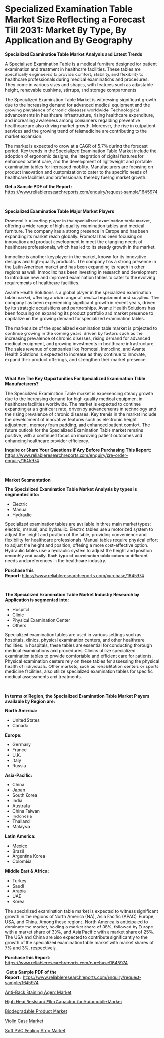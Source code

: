 <p><h1>Specialized Examination Table Market Size Reflecting a Forecast Till 2031: Market By Type, By Application and By Geography</h1></p><p><strong>Specialized Examination Table Market Analysis and Latest Trends</strong></p>
<p><p>A Specialized Examination Table is a medical furniture designed for patient examination and treatment in healthcare facilities. These tables are specifically engineered to provide comfort, stability, and flexibility to healthcare professionals during medical examinations and procedures. They come in various sizes and shapes, with features such as adjustable height, removable cushions, stirrups, and storage compartments.</p><p>The Specialized Examination Table Market is witnessing significant growth due to the increasing demand for advanced medical equipment and the growing prevalence of chronic diseases worldwide. Technological advancements in healthcare infrastructure, rising healthcare expenditure, and increasing awareness among consumers regarding preventive healthcare are also driving market growth. Moreover, the rise in outpatient services and the growing trend of telemedicine are contributing to the market expansion.</p><p>The market is expected to grow at a CAGR of 5.7% during the forecast period. Key trends in the Specialized Examination Table Market include the adoption of ergonomic designs, the integration of digital features for enhanced patient care, and the development of lightweight and portable examination tables for increased mobility. Manufacturers are focusing on product innovation and customization to cater to the specific needs of healthcare facilities and professionals, thereby fueling market growth.</p></p>
<p><strong>Get a Sample PDF of the Report:&nbsp;</strong> <a href="https://www.reliableresearchreports.com/enquiry/request-sample/1645974">https://www.reliableresearchreports.com/enquiry/request-sample/1645974</a></p>
<p>&nbsp;</p>
<p><strong>Specialized Examination Table Major Market Players</strong></p>
<p><p>Promotal is a leading player in the specialized examination table market, offering a wide range of high-quality examination tables and medical furniture. The company has a strong presence in Europe and has been expanding its market reach globally. Promotal has been focusing on innovation and product development to meet the changing needs of healthcare professionals, which has led to its steady growth in the market.</p><p>Inmoclinc is another key player in the market, known for its innovative designs and high-quality products. The company has a strong presence in the Latin American market and has been expanding its reach in other regions as well. Inmoclinc has been investing in research and development to introduce new and improved examination tables to cater to the evolving requirements of healthcare facilities.</p><p>Avante Health Solutions is a global player in the specialized examination table market, offering a wide range of medical equipment and supplies. The company has been experiencing significant growth in recent years, driven by its strategic acquisitions and partnerships. Avante Health Solutions has been focusing on expanding its product portfolio and market presence to capitalize on the growing demand for specialized examination tables.</p><p>The market size of the specialized examination table market is projected to continue growing in the coming years, driven by factors such as the increasing prevalence of chronic diseases, rising demand for advanced medical equipment, and growing investments in healthcare infrastructure. The sales revenue of companies like Promotal, Inmoclinc, and Avante Health Solutions is expected to increase as they continue to innovate, expand their product offerings, and strengthen their market presence.</p></p>
<p>&nbsp;</p>
<p><strong>What Are The Key Opportunities For Specialized Examination Table Manufacturers?</strong></p>
<p><p>The Specialized Examination Table market is experiencing steady growth due to the increasing demand for high-quality medical equipment in healthcare facilities worldwide. The market is expected to continue expanding at a significant rate, driven by advancements in technology and the rising prevalence of chronic diseases. Key trends in the market include the development of innovative features such as electronic height adjustment, memory foam padding, and enhanced patient comfort. The future outlook for the Specialized Examination Table market remains positive, with a continued focus on improving patient outcomes and enhancing healthcare provider efficiency.</p></p>
<p><strong>Inquire or Share Your Questions If Any Before Purchasing This Report:</strong> <a href="https://www.reliableresearchreports.com/enquiry/pre-order-enquiry/1645974">https://www.reliableresearchreports.com/enquiry/pre-order-enquiry/1645974</a></p>
<p>&nbsp;</p>
<p><strong>Market Segmentation</strong></p>
<p><strong>The Specialized Examination Table Market Analysis by types is segmented into:</strong></p>
<p><ul><li>Electric</li><li>Manual</li><li>Hydraulic</li></ul></p>
<p><p>Specialized examination tables are available in three main market types: electric, manual, and hydraulic. Electric tables use a motorized system to adjust the height and position of the table, providing convenience and flexibility for healthcare professionals. Manual tables require physical effort to adjust the height and position, offering a more cost-effective option. Hydraulic tables use a hydraulic system to adjust the height and position smoothly and easily. Each type of examination table caters to different needs and preferences in the healthcare industry.</p></p>
<p><strong>Purchase this Report:&nbsp;</strong><a href="https://www.reliableresearchreports.com/purchase/1645974">https://www.reliableresearchreports.com/purchase/1645974</a></p>
<p>&nbsp;</p>
<p><strong>The Specialized Examination Table Market Industry Research by Application is segmented into:</strong></p>
<p><ul><li>Hospital</li><li>Clinic</li><li>Physical Examination Center</li><li>Others</li></ul></p>
<p><p>Specialized examination tables are used in various settings such as hospitals, clinics, physical examination centers, and other healthcare facilities. In hospitals, these tables are essential for conducting thorough medical examinations and procedures. Clinics utilize specialized examination tables to provide comfortable and efficient care for patients. Physical examination centers rely on these tables for assessing the physical health of individuals. Other markets, such as rehabilitation centers or sports medicine facilities, also utilize specialized examination tables for specific medical assessments and treatments.</p></p>
<p>&nbsp;</p>
<p><strong>In terms of Region, the Specialized Examination Table Market Players available by Region are:</strong></p>
<p>
    <p> <strong> North America: </strong>
        <ul>
            <li>United States</li>
            <li>Canada</li>
        </ul>
        </p> 
    <p> <strong> Europe: </strong>
        <ul>
            <li>Germany</li>
            <li>France</li>
            <li>U.K.</li>
            <li>Italy</li>
            <li>Russia</li>
        </ul>
        </p> 
    <p> <strong> Asia-Pacific: </strong>
        <ul>
            <li>China</li>
            <li>Japan</li>
            <li>South Korea</li>
            <li>India</li>
            <li>Australia</li>
            <li>China Taiwan</li>
            <li>Indonesia</li>
            <li>Thailand</li>
            <li>Malaysia</li>
        </ul>
        </p> 
    <p> <strong> Latin America: </strong>
        <ul>
            <li>Mexico</li>
            <li>Brazil</li>
            <li>Argentina Korea</li>
            <li>Colombia</li>
        </ul>
        </p> 
    <p> <strong> Middle East & Africa: </strong>
        <ul>
            <li>Turkey</li>
            <li>Saudi</li>
            <li>Arabia</li>
            <li>UAE</li>
            <li>Korea</li>
        </ul>
    </p>
    </p>
<p><p>The specialized examination table market is expected to witness significant growth in the regions of North America (NA), Asia Pacific (APAC), Europe, USA, and China. Among these regions, North America is anticipated to dominate the market, holding a market share of 35%, followed by Europe with a market share of 30%, and Asia Pacific with a market share of 25%. The USA and China are also expected to contribute significantly to the growth of the specialized examination table market with market shares of 7% and 3%, respectively.</p></p>
<p><strong>Purchase this Report: </strong><a href="https://www.reliableresearchreports.com/purchase/1645974">https://www.reliableresearchreports.com/purchase/1645974</a></p>
<p>&nbsp;<strong>Get a Sample PDF of the Report:&nbsp;&nbsp;</strong><a href="https://www.reliableresearchreports.com/enquiry/request-sample/1645974">https://www.reliableresearchreports.com/enquiry/request-sample/1645974</a></p>
<p><strong></strong></p>
<p><p><a href="https://lydian-appliance-61d.notion.site/Anti-Back-Staining-Agent-Market-Research-Report-Reveals-The-Latest-Trends-And-Opportunities-of-this--1b87de51594348078f9c0a8c46026e0e">Anti-Back Staining Agent Market</a></p><p><a href="https://summer-dogwood-3e9.notion.site/High-Heat-Resistant-Film-Capacitor-for-Automobile-Market-Size-Share-Trends-Analysis-Report-By-App-aab608f55ea248aa995295cc4735bfde">High Heat Resistant Film Capacitor for Automobile Market</a></p><p><a href="https://view.publitas.com/reportprime-1/biodegradable-product-market-size-share-trends-analysis-report-by-material-by-type-by-end-user-by-region-and-segment-forecasts-2024-2031/">Biodegradable Product Market</a></p><p><a href="https://view.publitas.com/reportprime-1/violin-case-market-size-growth-and-forecast-from-2024-2031/">Violin Case Market</a></p><p><a href="https://forested-sushi-9b0.notion.site/Soft-PVC-Sealing-Strip-Market-Offers-Provide-Insightful-Data-for-the-Time-Period-from-2024-to-2031-a-1a5691049cd644cabfac9e8bb5f69622">Soft PVC Sealing Strip Market</a></p></p>